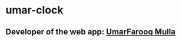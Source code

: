 # umar-clock
## Developer of the web app: <a href="https://github.com/UMARFAROOQMULLA" target="_blank">UmarFarooq Mulla</a>
